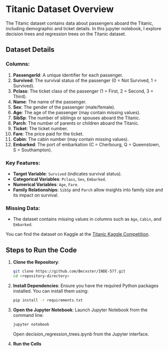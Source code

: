 # Titanic Dataset Overview

The Titanic dataset contains data about passengers aboard the Titanic, including demographic and ticket details. In this jupyter notebook, I explore decision trees and regression trees on the Titanic dataset.

## Dataset Details

### Columns:
1. **PassengerId**: A unique identifier for each passenger.
2. **Survived**: The survival status of the passenger (0 = Not Survived, 1 = Survived).
3. **Pclass**: The ticket class of the passenger (1 = First, 2 = Second, 3 = Third).
4. **Name**: The name of the passenger.
5. **Sex**: The gender of the passenger (male/female).
6. **Age**: The age of the passenger (may contain missing values).
7. **SibSp**: The number of siblings or spouses aboard the Titanic.
8. **Parch**: The number of parents or children aboard the Titanic.
9. **Ticket**: The ticket number.
10. **Fare**: The price paid for the ticket.
11. **Cabin**: The cabin number (may contain missing values).
12. **Embarked**: The port of embarkation (C = Cherbourg, Q = Queenstown, S = Southampton).

### Key Features:
- **Target Variable**: `Survived` (indicates survival status).
- **Categorical Variables**: `Pclass`, `Sex`, `Embarked`.
- **Numerical Variables**: `Age`, `Fare`.
- **Family Relationships**: `SibSp` and `Parch` allow insights into family size and its impact on survival.

### Missing Data:
- The dataset contains missing values in columns such as `Age`, `Cabin`, and `Embarked`.

You can find the dataset on Kaggle at the [Titanic Kaggle Competition](https://www.kaggle.com/c/titanic/data).

## Steps to Run the Code
1. **Clone the Repository**:
    ```sh
    git clone https://github.com/Becxster/INDE-577.git
    cd <repository-directory>
    ```

2. **Install Dependencies**: Ensure you have the required Python packages installed. You can install them using:
    ```sh
    pip install -r requirements.txt
    ```

3. **Open the Jupyter Notebook**: Launch Jupyter Notebook from the command line:
    ```sh
    jupyter notebook
    ```
    Open decision_regression_trees.ipynb from the Jupyter interface.
4. **Run the Cells**